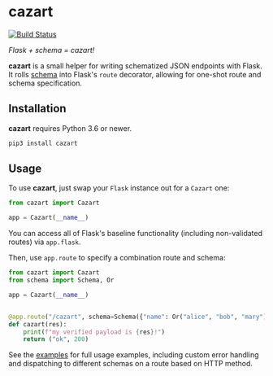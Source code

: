 cazart
======

[![Build Status](https://travis-ci.com/woodruffw/cazart.svg?branch=master)](https://travis-ci.com/woodruffw/cazart)

*Flask + schema = cazart!*

**cazart** is a small helper for writing schematized JSON endpoints with Flask. It rolls
[schema](https://github.com/keleshev/schema) into Flask's `route` decorator, allowing
for one-shot route and schema specification.

## Installation

**cazart** requires Python 3.6 or newer.

```bash
pip3 install cazart
```

## Usage

To use **cazart**, just swap your `Flask` instance out for a `Cazart` one:

```python
from cazart import Cazart

app = Cazart(__name__)
```

You can access all of Flask's baseline functionality (including non-validated routes)
via `app.flask`.

Then, use `app.route` to specify a combination route and schema:

```python
from cazart import Cazart
from schema import Schema, Or

app = Cazart(__name__)


@app.route("/cazart", schema=Schema({"name": Or("alice", "bob", "mary")}))
def cazart(res):
    print(f"my verified payload is {res}!")
    return ("ok", 200)
```

See the [examples](./example) for full usage examples, including custom error handling
and dispatching to different schemas on a route based on HTTP method.
